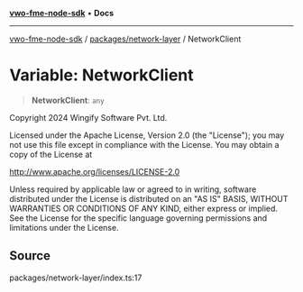[**vwo-fme-node-sdk**](../../../README.md) • **Docs**

---

[vwo-fme-node-sdk](../../../modules.md) / [packages/network-layer](../README.md) / NetworkClient

# Variable: NetworkClient

> **NetworkClient**: `any`

Copyright 2024 Wingify Software Pvt. Ltd.

Licensed under the Apache License, Version 2.0 (the "License");
you may not use this file except in compliance with the License.
You may obtain a copy of the License at

http://www.apache.org/licenses/LICENSE-2.0

Unless required by applicable law or agreed to in writing, software
distributed under the License is distributed on an "AS IS" BASIS,
WITHOUT WARRANTIES OR CONDITIONS OF ANY KIND, either express or implied.
See the License for the specific language governing permissions and
limitations under the License.

## Source

packages/network-layer/index.ts:17
